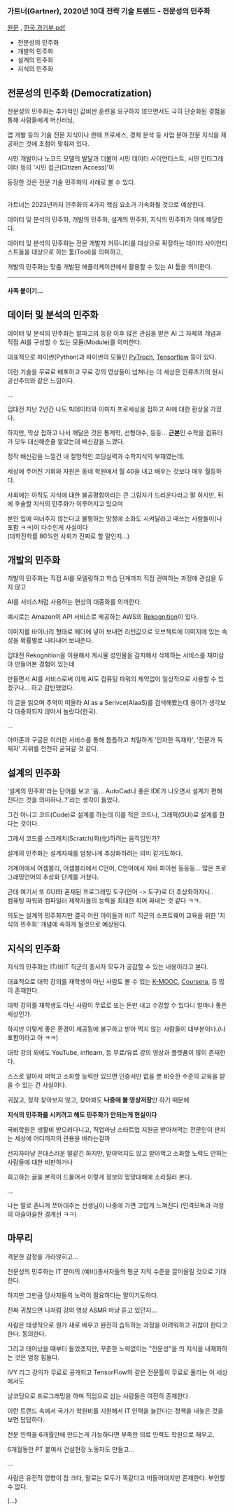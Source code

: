 ### 가트너(Gartner), 2020년 10대 전략 기술 트렌드 - 전문성의 민주화
[원문](https://www.gartner.com/en/newsroom/press-releases/2019-10-21-gartner-identifies-the-top-10-strategic-technology-trends-for-2020)
, [한국 과기부 pdf](https://www.msit.go.kr/cms/www/work/week/paper/__icsFiles/afieldfile/2020/02/25/Kiosk_Issue69_2020_2.pdf)

  * 전문성의 민주화
  * 개발의 민주화
  * 설계의 민주화
  * 지식의 민주화

## 전문성의 민주화 (Democratization)


  전문성의 민주화는 추가적인 값비싼 훈련을 요구하지 않으면서도 극히 단순화된 경험을 통해 사람들에게 머신러닝, 
  
  앱 개발 등의 기술 전문 지식이나 판매 프로세스, 경제 분석 등 사업 분야 전문 지식을 제공하는 것에 초점이 맞춰져 있다.
  
  시민 개발이나 노코드 모델의 발달과 더불어 시민 데이터 사이언티스트, 시민 인티그레이터 등의 '시민 접근(Citizen Access)'이
  
  등장한 것은 전문 기술 민주화의 사례로 볼 수 있다.
  
  <br>가트너는 2023년까지 민주화의 4가지 핵심 요소가 가속화될 것으로 예상한다.
  
  데이터 및 분석의 민주화, 개발의 민주화, 설계의 민주화, 지식의 민주화가 이에 해당한다.
  
  데이터 및 분석의 민주화는 전문 개발자 커뮤니티를 대상으로 확장하는 데이터 사이언티스트들을 대상으로 하는 툴(Tool)을 의미하고,
  
  개발의 민주화는 맞춤 개발된 애플리케이션에서 활용할 수 있는 AI 툴을 의미한다.
  
  ------
  
  #### 사족 붙이기...
  
  ## 데이터 및 분석의 민주화
  
  데이터 및 분석의 민주화는 알파고의 등장 이후 많은 관심을 받은 AI 그 자체의 개념과 직접 AI를 구성할 수 있는 모듈(Module)를 의미한다.

  대표적으로 파이썬(Python)과 파이썬의 모듈인 [PyTroch](https://pytorch.org/), [Tensorflow](https://www.tensorflow.org/) 등이 있다.
  
  이런 기술을 무료로 배포하고 무료 강의 영상들이 넘쳐나는 이 세상은 인류초기의 원시공산주의와 같은 느낌이다.
  
  ...
  
  입대전 지난 2년간 나도 빅데이터와 이미지 프로세싱을 접하고 AI에 대한 환상을 가졌다.
  
  하지만, 막상 접하고 나서 깨달은 것은 통계학, 선형대수, 등등... **근본**인 수학을 컴퓨터가 모두 대신해준줄 알았는데 배신감을 느꼈다.
  
  정작 배신감을 느낄건 내 절망적인 코딩실력과 수학지식의 부재였는데.
  
  세상에 주어진 기회와 자원은 동네 학원에서 월 40을 내고 배우는 것보다 매우 월등하다.
  
  사회에는 아직도 지식에 대한 불공평함이라는 큰 그림자가 드리운다라고 말 하지만, 뒤에 후술할 지식의 민주화가 이루어지고 있으며
  
  본인 입에 떠너주지 않는다고 불평하는 망정에 소화도 시켜달라고 때쓰는 사람들이(나 포함 ㅋㅋ)이 다수인게 사실이다
  <br>(대학진학률 80%인 사회가 진짜로 할 말인지...)
  
## 개발의 민주화

  개발의 민주화는 직접 AI를 모델링하고 학습 단계까지 직접 관여하는 과정에 관심을 두지 않고
  
  AI를 서비스처럼 사용하는 현상의 대중화를 의미한다.

  예시로는 Amazon이 API 서비스로 제공하는 AWS의 [Rekognition](https://aws.amazon.com/ko/rekognition/?nc=sn&loc=1)이 있다.
  
  이미지를 바이너리 형태로 헤더에 넣어 보내면 리턴값으로 오브젝트에 이미지에 있는 속성을 확률별로 나타내어 보내준다.
  
  입대전 Rekognition을 이용해서 게시물 성인물을 감지해서 삭제하는 서비스를 재미삼아 만들어본 경험이 있는데
  
  만들면서 AI를 서비스로써 이제 AI도 컴퓨팅 파워의 제약없이 일상적으로 사용할 수 있겠구나... 하고 감탄했었다.
  
  이 글을 읽으며 추억이 떠올라 AI as a Serivce(AIaaS)를 검색해봤는데 용어가 생각보다 대중화되지 않아서 놀랐다(한국).
  
  ...
  
  아마존과 구글은 이러한 서비스를 통해 틈틈하고 치밀하게 '인자한 독재자', '전문가 독재자' 지위를 천천히 굳혀갈 것 같다.
  
## 설계의 민주화
  
  '설계의 민주화'라는 단어를 보고 '음... AutoCad나 좋은 IDE가 나오면서 설계가 편해진다는 것을 의미하나..?'라는 생각이 들었다.

  그건 아니고 코드(Code)로 설계를 하는데 이를 적은 코드나, 그래픽(GUI)로 설계를 한다는 것이다.

  그래서 코드를 스크래치(Scratch)화(化)하려는 움직임인가?

  설계의 민주화는 설계자체를 엄청나게 추상화하려는 의미 같기도하다.

  기계어에서 어셈블리, 어셈블리에서 C언어, C언어에서 자바 파이썬 등등등... 많은 프로그래밍언어의 추상화 단계를 거쳤다.

  근데 여기서 또 GUI와 혼재된 프로그래밍 도구(언어 -> 도구)로 더 추상화하자니.. 
  <br>컴퓨팅 파워와 컴파일러 제작자들의 능력을 최대한 쥐어 짜내는 것 같다 ㅋㅋ.
  
  의도는 설계의 민주화지만 결국 어린 아이들과 비IT 직군의 소프트웨어 교육을 위한 '지식의 민주화' 개념에 속하게 될것으로 예상된다.

## 지식의 민주화

  지식의 민주화는 IT/비IT 직군의 종사자 모두가 공감할 수 있는 내용이라고 본다.
  
  대표적으로 대학 강의를 재학생이 아닌 사람도 볼 수 있는 [K-MOOC](http://www.kmooc.kr/), [Coursera](https://www.coursera.org/), 
  등 많이 존재한다.
  
  대학 강의를 재학생도 아닌 사람이 무료로 또는 돈만 내고 수강할 수 있다니 얼마나 좋은 세상인가.
  
  하지만 이렇게 좋은 환경이 제공됨에 불구하고 받아 먹지 않는 사람들이 대부분이다.(나 포함이라고 아 ㅋㅋ)
  
  대학 강의 외에도 YouTube, inflearn, 등 무료/유료 강의 영상과 플렛폼이 많이 존재한다.
  
  스스로 알아서 떠먹고 소화할 능력만 있으면 인증서만 없을 뿐 비슷한 수준의 교육을 받을 수 있는 건 사실이다.
  
  귀찮고, 정작 찾아보지 않고, 찾아봐도 **나중에 볼 영상저장**만 하기 때문에 
  
  **지식의 민주화를 시키려고 해도 민주화가 안되는게 현실이다**
  
  국비학원은 생활비 받으러다니고, 직업마냥 스타트업 지원금 받아쳐먹는 전문인이 판치는 세상에 어디까지의 관용을 바라는걸까
  
  선지자마냥 꼰대스러운 말같긴 하지만, 받아먹지도 않고 받아먹고 소화할 노력도 안하는 사람들에 대한 비판하거나
  
  회고하는 글을 본적이 드물어서 이렇게 정보의 망망대해에 소리질러 본다.
  
  ...
  
  나는 말로 존나게 쪼아대주는 선생님이 나중에 가면 고맙게 느껴진다 (인격모독과 걱정의 아슬아슬한 경계선 ㅋㅋ)


## 마무리

  격분한 감정을 가라앉히고...
  
  전문성의 민주화는 IT 분야의 (예비)종사자들의 평균 지적 수준을 끌어올릴 것으로 기대한다.
  
  하지만 그만큼 당사자들의 노력이 필요하다는 말이기도하다.
  
  진짜 귀찮으면 나처럼 강의 영상 ASMR 마냥 듣고 있던지...
  
  사람은 태생적으로 뭔가 새로 배우고 완전히 습득하는 과정을 어려워하고 귀찮아 한다고 한다. 동의한다.
  
  그리고 태어났을 때부터 들었겠지만, 꾸준한 노력없이는 "전문성"을 띄 지식을 내재화하는 것은 엄청 힘들다.
  
  IVY 리그 강의가 무료로 공개되고 TensorFlow와 같은 전문툴이 무료로 풀리는 이 세상에서도
  
  날코딩으로 프로그래밍을 하며 직업으로 삼는 사람들은 여전히 존재한다.
  
  이런 트랜드 속에서 국가가 학원비를 지원해서 IT 인력을 늘린다는 정책을 내놓은 것을 보면 답답하다.
  
  전문 인력을 6개월만에 만드는게 가능하다면 부족한 의료 인력도 학원으로 채우고,
  
  6개월동안 PT 붙여서 건설현장 노동자도 만들고... 

  ... 

  사람은 유전적 영향이 참 크다, 말로는 모두가 똑같다고 떠들어대지만 존재한다. 부인할 수 없다.

  (...)
  
